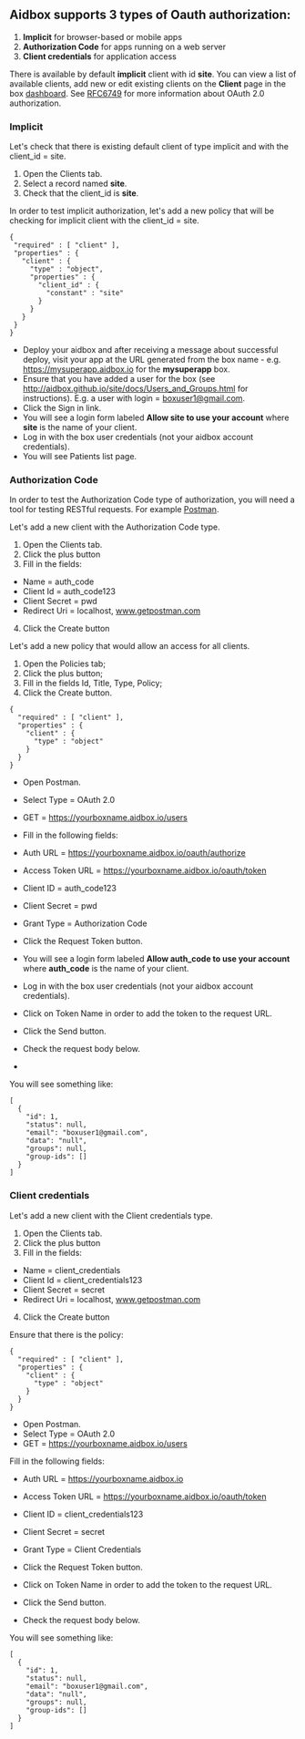 ## Aidbox supports 3 types of Oauth authorization:

1. __Implicit__ for browser-based or mobile apps
2. __Authorization Code__ for apps running on a web server
3. __Client credentials__ for application access

There is available by default __implicit__ client with id __site__. You can view a list of available clients, 
add new or edit existing clients on the __Client__ page in the box [dashboard](/dashboard.html#/). 
See [RFC6749](https://tools.ietf.org/html/rfc6749) for more information about OAuth 2.0 authorization.

### Implicit

Let's check that there is existing default client of type implicit and with the client_id = site.

1. Open the Clients tab.
2. Select a record named __site__.
3. Check that the client_id is __site__.

In order to test implicit authorization, let's add a new policy that will be checking for implicit client with the client_id = site.

```
{
 "required" : [ "client" ],
 "properties" : {
   "client" : {
     "type" : "object",
     "properties" : {
       "client_id" : {
         "constant" : "site"
       }
     }
   }
 }
}
```

* Deploy your aidbox and after receiving a message about successful deploy, visit your app at the URL generated from the box name - e.g. https://mysuperapp.aidbox.io for the __mysuperapp__ box.
* Ensure that you have added a user for the box (see http://aidbox.github.io/site/docs/Users_and_Groups.html for instructions). E.g. a user with login = boxuser1@gmail.com.
* Click the Sign in link.
* You will see a login form labeled __Allow site to use your account__ where __site__ is the name of your client.
* Log in with the box user credentials (not your aidbox account credentials).
* You will see Patients list page.

### Authorization Code

In order to test the Authorization Code type of authorization, you will need a tool for testing RESTful requests. For example [Postman](https://chrome.google.com/webstore/detail/postman/fhbjgbiflinjbdggehcddcbncdddomop?hl=en).

Let's add a new client with the Authorization Code type.

1. Open the Clients tab.
2. Click the plus button
3. Fill in the fields:
  * Name = auth_code
  * Client Id = auth_code123
  * Client Secret = pwd
  * Redirect Uri = localhost, www.getpostman.com
4. Click the Create button

Let's add a new policy that would allow an access for all clients.

1. Open the Policies tab;
2. Click the plus button;
3. Fill in the fields Id, Title, Type, Policy;
4. Click the Create button.

```
{
  "required" : [ "client" ],
  "properties" : {
    "client" : {
      "type" : "object"
    }
  }
}
```

* Open Postman.
* Select Type = OAuth 2.0
* GET = https://yourboxname.aidbox.io/users
* Fill in the following fields:

* Auth URL = https://yourboxname.aidbox.io/oauth/authorize
* Access Token URL = https://yourboxname.aidbox.io/oauth/token
* Client ID = auth_code123
* Client Secret = pwd
* Grant Type = Authorization Code

* Click the Request Token button.
* You will see a login form labeled __Allow auth_code to use your account__ where __auth_code__ is the name of your client.
* Log in with the box user credentials (not your aidbox account credentials).
* Click on Token Name in order to add the token to the request URL.
* Click the Send button.
* Check the request body below.
* 
You will see something like:

```
[
  {
    "id": 1,
    "status": null,
    "email": "boxuser1@gmail.com",
    "data": "null",
    "groups": null,
    "group-ids": []
  }
]
```

### Client credentials

Let's add a new client with the Client credentials type.

1. Open the Clients tab.
2. Click the plus button
3. Fill in the fields:
  * Name = client_credentials
  * Client Id = client_credentials123
  * Client Secret = secret
  * Redirect Uri = localhost, www.getpostman.com
4. Click the Create button

Ensure that there is the policy:

```
{
  "required" : [ "client" ],
  "properties" : {
    "client" : {
      "type" : "object"
    }
  }
}
```

* Open Postman.
* Select Type = OAuth 2.0
* GET = https://yourboxname.aidbox.io/users

Fill in the following fields:

* Auth URL = https://yourboxname.aidbox.io
* Access Token URL = https://yourboxname.aidbox.io/oauth/token
* Client ID = client_credentials123
* Client Secret = secret
* Grant Type = Client Credentials

* Click the Request Token button.
* Click on Token Name in order to add the token to the request URL.
* Click the Send button.
* Check the request body below.

You will see something like:

```
[
  {
    "id": 1,
    "status": null,
    "email": "boxuser1@gmail.com",
    "data": "null",
    "groups": null,
    "group-ids": []
  }
]
```
